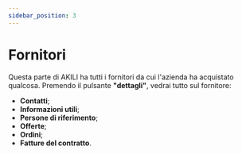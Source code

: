 ```yaml
---
sidebar_position: 3
---
```


# Fornitori

Questa parte di AKILI ha tutti i fornitori da cui l'azienda ha acquistato qualcosa. Premendo il pulsante **"dettagli"**, vedrai tutto sul fornitore:

- **Contatti**;
- **Informazioni utili**;
- **Persone di riferimento**;
- **Offerte**;
- **Ordini**;
- **Fatture del contratto**.